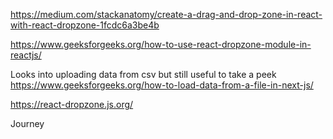 https://medium.com/stackanatomy/create-a-drag-and-drop-zone-in-react-with-react-dropzone-1fcdc6a3be4b

https://www.geeksforgeeks.org/how-to-use-react-dropzone-module-in-reactjs/


Looks into uploading data from csv but still useful to take a peek
https://www.geeksforgeeks.org/how-to-load-data-from-a-file-in-next-js/


https://react-dropzone.js.org/


Journey 
